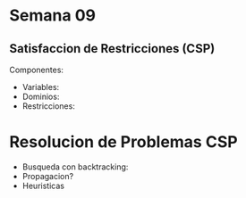 # Semana 09

## Satisfaccion de Restricciones (CSP)
Componentes:
* Variables: 
* Dominios:
* Restricciones:

# Resolucion de Problemas CSP
* Busqueda con backtracking:
* Propagacion?
* Heuristicas
